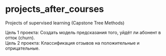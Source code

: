 # projects_after_courses
Projects of supervised learning (Capstone Tree Methods)

Цель 1 проекта: Создать модель предсказания того, уйдёт ли абонент в отток (churn).  
Цель 2 проекта: Классификация отзывов на положительные и отрицательные.
